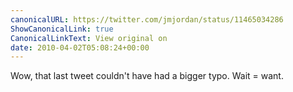 ```yaml
---
canonicalURL: https://twitter.com/jmjordan/status/11465034286
ShowCanonicalLink: true
CanonicalLinkText: View original on
date: 2010-04-02T05:08:24+00:00
---
```

Wow, that last tweet couldn't have had a bigger typo. Wait = want.
